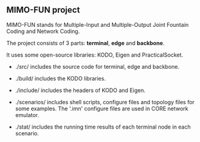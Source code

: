 ## MIMO-FUN project

MIMO-FUN stands for Multiple-Input and Multiple-Output Joint Fountain Coding and Network Coding.

The project consists of 3 parts: **terminal**, **edge** and **backbone**. 

It uses some open-source libraries: KODO, Eigen and PracticalSocket.

* ./src/ includes the source code for terminal, edge and backbone.

* ./build/ includes the KODO libraries.

* ./include/ includes the headers of KODO and Eigen.

* ./scenarios/ includes shell scripts, configure files and topology files for some examples. The '.imn' configure files are used in CORE network emulator.

* ./stat/ includes the running time results of each terminal node in each scenario.

